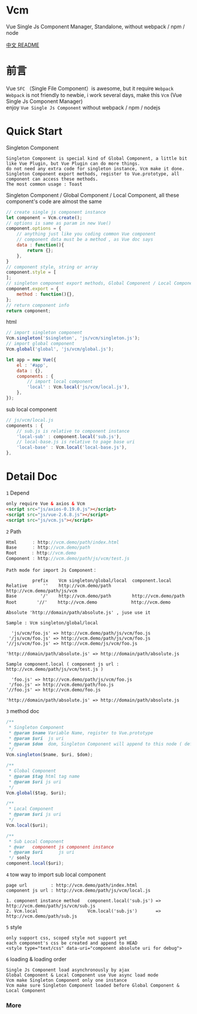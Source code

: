 # Vcm
Vue Single Js Component Manager, Standalone, without webpack / npm / node

[中文 README](https://github.com/FractalDev/Vcm/blob/master/README.zhcn.md)

# 前言
Vue `SFC` （Single File Component）is awesome, but it require `Webpack`  
`Webpack` is not friendly to newbie, i work several days, make this `Vcm` (Vue Single Js Component Manager)  
enjoy `Vue Single Js Component` without webpack / npm / nodejs

# Quick Start

Singleton Component
```
Singleton Component is special kind of Global Component, a little bit like Vue Plugin, but Vue Plugin can do more things.  
do not need any extra code for singleton instance, Vcm make it done.  
Singleton Component export methods, register to Vue.prototype, all component can access these methods.  
The most common usage : Toast
```

Singleton Component / Global Component / Local Component, all these component's code are almost the same
```js
// create single js component instance
let component = Vcm.create();
// options is same as param in new Vue() 
component.options = {
    // anything just like you coding common Vue component
    // component data must be a method , as Vue doc says
    data : function(){
        return {};
    },
}
// component style, string or array
component.style = [
];
// singleton component export methods, Global Component / Local Component has no such part
component.export = {
    method : function(){},
};
// return component info
return component;
```
html
```js
// import singleton component
Vcm.singleton('$singleton', 'js/vcm/singleton.js');
// import global component
Vcm.global('global', 'js/vcm/global.js');

let app = new Vue({
    el : '#app',
    data : {},
    components : {
        // import local component
        'local' : Vcm.local('js/vcm/local.js'),
    },
});
```
sub local component
```js
// js/vcm/local.js
components : {
    // sub.js is relative to component instance
    'local-sub' : component.local('sub.js'),
    // local-base.js is relative to page base uri
    'local-base' : Vcm.local('local-base.js'),
},
```

# Detail Doc

`1` Depend
``` html
only require Vue & axios & Vcm    
<script src="js/axios-0.19.0.js"></script>  
<script src="js/vue-2.6.8.js"></script>  
<script src="js/vcm.js"></script>
```
`2` Path
```js
Html      : http://vcm.demo/path/index.html 
Base      : http://vcm.demo/path  
Root　    : http://vcm.demo  
Component : http://vcm.demo/path/js/vcm/test.js  
```
```
Path mode for import Js Component：

          prefix    Vcm singleton/global/local  component.local
Relative      ''    http://vcm.demo/path        http://vcm.demo/path/js/vcm
Base         '/'    http://vcm.demo/path        http://vcm.demo/path
Root 　     '//'    http://vcm.demo             http://vcm.demo

Absolute 'http://domain/path/absolute.js' , juse use it
```
```
Sample : Vcm singleton/global/local

  'js/vcm/foo.js' => http://vcm.demo/path/js/vcm/foo.js
 '/js/vcm/foo.js' => http://vcm.demo/path/js/vcm/foo.js
'//js/vcm/foo.js' => http://vcm.demo/js/vcm/foo.js

'http://domain/path/absolute.js' => http://domain/path/absolute.js
```
```
Sample component.local ( component js url : http://vcm.demo/path/js/vcm/test.js )

  'foo.js' => http://vcm.demo/path/js/vcm/foo.js
 '/foo.js' => http://vcm.demo/path/foo.js
'//foo.js' => http://vcm.demo/foo.js

'http://domain/path/absolute.js' => http://domain/path/absolute.js
```

`3` method doc
```js
/**  
 * Singleton Component
 * @param $name Variable Name, register to Vue.prototype  
 * @param $uri  js uri  
 * @param $dom  dom, Singleton Component will append to this node ( default is document.body )  
 */  
Vcm.singleton($name, $uri, $dom);
```
```js
/**  
 * Global Component  
 * @param $tag html tag name  
 * @param $uri js uri  
 */  
Vcm.global($tag, $uri);
```
```js
/**  
 * Local Component  
 * @param $uri js uri  
 */  
Vcm.local($uri);
```
```js
/**  
 * Sub Local Component
 * @var   component js component instance  
 * @param $uri      js uri  
 */ sonly
component.local($uri);
```

`4` tow way to import sub local component

    page url         : http://vcm.demo/path/index.html  
    component js url : http://vcm.demo/path/js/vcm/local.js

    1. component instance method   component.local('sub.js') => http://vcm.demo/path/js/vcm/sub.js 
    2. Vcm.local                   Vcm.local('sub.js')       => http://vcm.demo/path/sub.js

`5` style

    only support css, scoped style not support yet
    each component's css be created and append to HEAD
    <style type="text/css" data-uri="component absolute uri for debug">  

`6` loading & loading order

    Single Js Component load asynchronously by ajax
    Global Component & Local Component use Vue async load mode
    Vcm make Singleton Component only one instance
    Vcm make sure Singleton Component loaded before Global Component & Local Component  

### More ###

